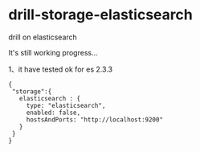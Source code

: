 # drill-storage-elasticsearch

drill on elasticsearch 

It's still working progress...


1、it have tested ok for es 2.3.3
 
  
 ```
{
  "storage":{
    elasticsearch : {
      type: "elasticsearch",
      enabled: false,
      hostsAndPorts: "http://localhost:9200"
    }
  }
}
```